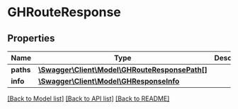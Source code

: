 # GHRouteResponse

## Properties
Name | Type | Description | Notes
------------ | ------------- | ------------- | -------------
**paths** | [**\Swagger\Client\Model\GHRouteResponsePath[]**](GHRouteResponsePath.md) |  | [optional] 
**info** | [**\Swagger\Client\Model\GHResponseInfo**](GHResponseInfo.md) |  | [optional] 

[[Back to Model list]](../README.md#documentation-for-models) [[Back to API list]](../README.md#documentation-for-api-endpoints) [[Back to README]](../README.md)


